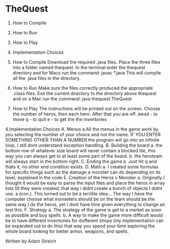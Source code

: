 # TheQuest
1. How to Compile
2. How to Run
3. How to Play
4. Implementation Choices

1. How to Compile
Download the  required .java files. 
Place the three files into a folder named thequest. In the terminal enter the thequest directory and for Macs run the command: 
javac *.java
This will compile all the .java files in the directory.

2. How to Run
Make sure the files correctly produced the appropriate .class files. 
Exit the current directory to the directory above thequest and on a Mac run the command:
java thequest.TheQuest

3. How to Play
The instructions will be printed out on the screen. Choose the number of heros, then each hero. After that you are off.
awsd - to move
q - to quit
e - to get the the inventories

4.Implementation Choices
A. Menus
    a.All the menus in the game work by you selecting the number of your choice and not the name. IF YOU ENTER SOMETHING OTHER THAN A NUMBER the program will go into an infinite loop, I still dont understand exception handling.
B. Building the board
    a. the bottom row of whatever size board will never contain a blocked tile, this way you can always get to at least some part of the board.
    b. the heroteam will always start in the bottom right.
C. Ending the game
    a. Just hit q and thats it, no other end condition exists.
D. Math
    a. I created some formulas for specific things such as the damage a monster can do depending on its level, explained in the code
E. Creation of the Heros v Monster
    a. Originally I thought it would be easy to parse the input files and place the heros in array lists till they were created, that way i didnt create a bunch of objects I didnt use.
    a (con.). This turned out to be a terrible idea... The way I have the computer choose what monseters should be on the team should be the same way I do the heros, yet I dont have time given everything to change an test this.
F. Strategy
    a. The strategy of the game is get to a market as soon as possible and buy spells. 
    b. A way to make the game more difficult would be to have different inventories for dofferent shops (my implementation can be expanded out to do this) that way you spend your time exploring the whole board looking for better armor, weapons, and spells.




Written by Adam Streich
